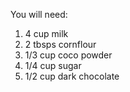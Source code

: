 You will need:
1. 4 cup milk
2. 2 tbsps cornflour
3. 1/3 cup coco powder
4. 1/4 cup sugar
5. 1/2 cup dark chocolate